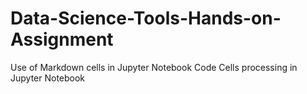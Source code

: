 # Data-Science-Tools-Hands-on-Assignment
Use of Markdown cells in Jupyter Notebook
Code Cells processing in Jupyter Notebook
